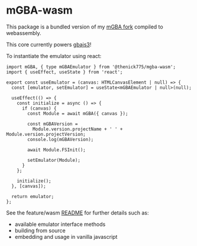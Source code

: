 # mGBA-wasm

This package is a bundled version of my [mGBA fork](https://github.com/thenick775/mgba/tree/feature/wasm) compiled to webassembly.

This core currently powers [gbajs3](https://gba.nicholas-vancise.dev)!

To instantiate the emulator using react:

```
import mGBA, { type mGBAEmulator } from '@thenick775/mgba-wasm';
import { useEffect, useState } from 'react';

export const useEmulator = (canvas: HTMLCanvasElement | null) => {
  const [emulator, setEmulator] = useState<mGBAEmulator | null>(null);

  useEffect(() => {
    const initialize = async () => {
      if (canvas) {
        const Module = await mGBA({ canvas });

        const mGBAVersion =
          Module.version.projectName + ' ' + Module.version.projectVersion;
        console.log(mGBAVersion);

        await Module.FSInit();

        setEmulator(Module);
      }
    };

    initialize();
  }, [canvas]);

  return emulator;
};

```

See the feature/wasm [README](https://github.com/thenick775/mgba/tree/feature/wasm#readme) for further details such as:

- available emulator interface methods
- building from source
- embedding and usage in vanilla javascript
